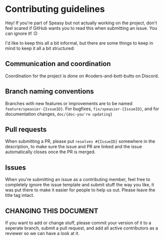 # Contributing guidelines

Hey! If you're part of Speasy but not actually working on the project, don't feel scared if GitHub wants you to read this when submitting an issue. You can ignore it! :D

I'd like to keep this all a bit informal, but there are some things to keep in mind to keep it all a bit structured:

## Communication and coordination

Coordination for the project is done on #coders-and-bott-butts on Discord. 

## Branch naming conventions

Branches with new features or improvements are to be named `feature/speasier-{IssueID}`. For bugfixes, `fix/speasier-{IssueID}`, and for documentation changes, `doc/{doc-you're updating}`

## Pull requests

When submitting a PR, please put `resolves #{IssueID}` somewhere in the description, to make sure the issue and PR are linked and the issue automatically closes once the PR is merged.

## Issues

When you're submitting an issue as a contributing member, feel free to completely ignore the issue template and submit stuff the way you like, it was put there to make it easier for people to help us out. Please leave the title tag intact.

## CHANGING THIS DOCUMENT

If you want to add or change stuff, please commit your version of it to a seperate branch, submit a pull request, and add all active contributors as a reviewer so we can have a look at it.

